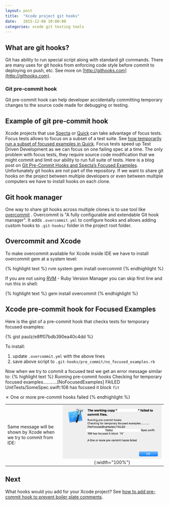 ```yaml
---
layout: post
title:  "Xcode project git hooks"
date:   2015-12-08 10:00:00
categories: xcode git testing tools
---
```

## What are git hooks?
Git has ability to run special script along with standard git commands. There are many uses for git hooks from enforcing code style before commit to deploying on push, etc. See more on [http://githooks.com](http://githooks.com). 

### Git pre-commit hook
Git pre-commit hook can help developer accidentally committing temporary changes to the source code made for debugging or testing.

## Example of git pre-commit hook
Xcode projects that use [Specta](https://cocoapods.org/pods/Specta) or [Quick](https://cocoapods.org/pods/Quick) can take advantage of focus tests. Focus tests allows to focus on a subset of a test suite. See [how temporarily run a subset of focused examples in Quick](
https://github.com/Quick/Quick/blob/master/Documentation/QuickExamplesAndGroups.md#temporarily-running-a-subset-of-focused-examples).
Focus tests speed up Test Driven Development as we can focus on one failing spec at a time. The only problem with focus tests, they require source code modification that we might commit and limit our ability to run full suite of tests. Here is a blog post on [Git Pre-Commit Hooks and Specta’s Focused Examples](http://spin.atomicobject.com/2014/12/21/git-pre-commit-hook-specta/). Unfortunately git hooks are not part of the repository. If we want to share git hooks on the project between multiple developers or even between multiple computers we have to install hooks on each clone.

## Git hook manager
One way to share git hooks across multiple clones is to use tool like [overcommit](https://github.com/brigade/overcommit) . Overcommit is "A fully configurable and extendable Git hook manager". It adds `.overcommit.yml` to configure hooks and allows adding custom hooks to `.git-hooks/` folder in the project root folder.

## Overcommit and Xcode
To make overcommit available for Xcode inside IDE we have to install overcommit gem at a system level:

{% highlight text %}
rvm system
gem install overcommit
{% endhighlight %}

If you are not using [RVM](https://rvm.io) - Ruby Version Manager you can skip first line and run this in shell:

{% highlight text %}
gem install overcommit
{% endhighlight %}

## Xcode pre-commit hook for Focused Examples
Here is the gist of a pre-commit hook that checks tests for temporary focused examples:

{% gist paulz/e8ff07bdb390ea40c4dd %}

To install:

  1. update `.overcommit.yml` with the above lines
  2. save above script to `.git-hooks/pre_commit/no_focused_examples.rb`

Now when we try to commit a focused test we get an error message similar to:
{% highlight text %}
Running pre-commit hooks
Checking for temporary focused examples...........[NoFocusedExamples] FAILED
UnitTests/SomeSpec.swift:108 has focused it block `fit`

✗ One or more pre-commit hooks failed
{% endhighlight %}



||  |
|:-------|:-------:|
|Same message will be shown by Xcode when we try to commit from IDE:| ![Xcode error screenshot](/assets/xcode-pre-commit-hook-error-message.png){:width="100%"}   |


## Next
What hooks would you add for your Xcode project?
See [how to add pre-commit hook to prevent boiler plate comments](/xcode/source/code/2015/12/12/remove-default-header-comment-in-xcode.html).